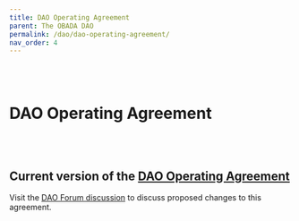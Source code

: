 ```yaml
---
title: DAO Operating Agreement
parent: The OBADA DAO
permalink: /dao/dao-operating-agreement/
nav_order: 4
---
```


<br> <br>

# DAO Operating Agreement

<br> <br>

## Current version of the [DAO Operating Agreement](https://www.dropbox.com/s/17hgdbl4e5mkuvw/OBADA%20DAO%2C%20LLC%20Operating%20Agreement%20%281.3.2022%29%20-%20Final.pdf?dl=0)

Visit the [DAO Forum discussion](https://forum.obada.io/t/proposal-in-process-revisions-to-dao-operating-agreement/67) to discuss proposed changes to this agreement.
